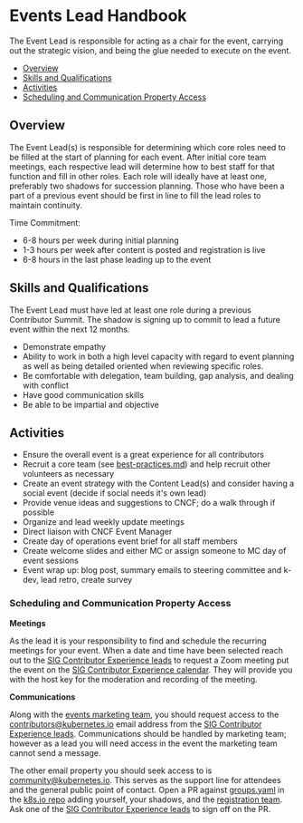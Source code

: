 # Events Lead Handbook

The Event Lead is responsible for acting as a chair for the event, carrying out
the strategic vision, and being the glue needed to execute on the event.

- [Overview](#overview)
- [Skills and Qualifications](#skills-and-qualifications)
- [Activities](#activities)
- [Scheduling and Communication Property Access](#scheduling-and-communication-property-access)

## Overview

The Event Lead(s) is responsible for determining which core roles need to be
filled at the start of planning for each event. After initial core team meetings,
each respective lead will determine how to best staff for that function and fill
in other roles. Each role will ideally have at least one, preferably two shadows
for succession planning. Those who have been a part of a previous event should
be first in line to fill the lead roles to maintain continuity.

Time Commitment:
- 6-8 hours per week during initial planning
- 1-3 hours per week after content is posted and registration is live
- 6-8 hours in the last phase leading up to the event

## Skills and Qualifications

The Event Lead must have led at least one role during a previous Contributor
Summit. The shadow is signing up to commit to lead a future event within the
next 12 months.

- Demonstrate empathy
- Ability to work in both a high level capacity with regard to event planning as
  well as being detailed oriented when reviewing specific roles.
- Be comfortable with delegation, team building, gap analysis, and dealing with
  conflict
- Have good communication skills
- Be able to be impartial and objective

## Activities

- Ensure the overall event is a great experience for all contributors
- Recruit a core team (see [best-practices.md]) and help recruit other volunteers
  as necessary
- Create an event strategy with the Content Lead(s) and consider having a social
  event (decide if social needs it's own lead)
- Provide venue ideas and suggestions to CNCF; do a walk through if possible
- Organize and lead weekly update meetings
- Direct liaison with CNCF Event Manager
- Create day of operations event brief for all staff members
- Create welcome slides and either MC or assign someone to MC day of event
  sessions
- Event wrap up: blog post, summary emails to steering committee and k-dev, lead
  retro, create survey


### Scheduling and Communication Property Access

**Meetings**

As the lead it is your responsibility to find and schedule the recurring
meetings for your event. When a date and time have been selected reach out to
the [SIG Contributor Experience leads] to request a Zoom meeting put the event on
the [SIG Contributor Experience calendar]. They will provide you with the host
key for the moderation and recording of the meeting.

**Communications**

Along with the [events marketing team], you should request access to the
contributors@kubernetes.io email address from the [SIG Contributor Experience
leads]. Communications should be handled by marketing team; however as a lead
you will need access in the event the marketing team cannot send a message.

The other email property you should seek access to is community@kubernetes.io.
This serves as the support line for attendees and the general public point of
contact. Open a PR against [groups.yaml] in the [k8s.io repo] adding yourself,
your shadows, and the [registration team]. Ask one of the [SIG Contributor
Experience leads] to sign off on the PR.


[best-practices.md]: ./best-practices.md
[SIG Contributor Experience leads]: /sig-contributor-experience/README.md#leadership
[SIG Contributor Experience calendar]: https://calendar.google.com/calendar/embed?src=c8bafef04s12ra0gkqql6fchjc%40group.calendar.google.com&ctz=America%2FDetroit
[events marketing team]: ./marketing/README.md
[groups.yaml]: https://git.k8s.io/k8s.io/groups/groups.yaml
[k8s.io repo]: https://git.k8s.io/k8s.io
[registration team]: ./registration/README.md